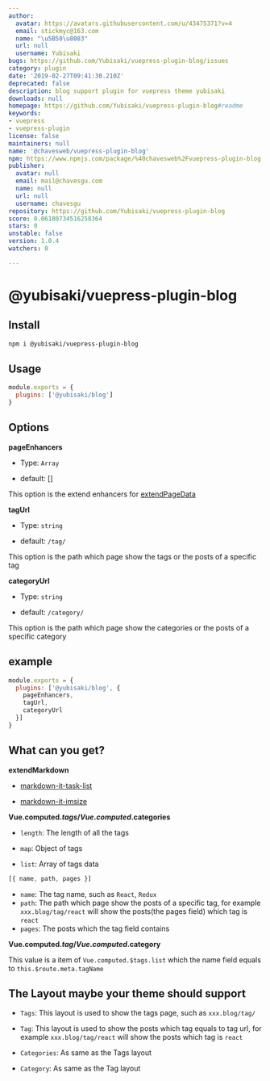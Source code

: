 ```yaml
---
author:
  avatar: https://avatars.githubusercontent.com/u/43475371?v=4
  email: stickmyc@163.com
  name: "\u5B50\u8083"
  url: null
  username: Yubisaki
bugs: https://github.com/Yubisaki/vuepress-plugin-blog/issues
category: plugin
date: '2019-02-27T09:41:30.210Z'
deprecated: false
description: blog support plugin for vuepress theme yubisaki
downloads: null
homepage: https://github.com/Yubisaki/vuepress-plugin-blog#readme
keywords:
- vuepress
- vuepress-plugin
license: false
maintainers: null
name: '@chavesweb/vuepress-plugin-blog'
npm: https://www.npmjs.com/package/%40chavesweb%2Fvuepress-plugin-blog
publisher:
  avatar: null
  email: mail@chavesgu.com
  name: null
  url: null
  username: chavesgu
repository: https://github.com/Yubisaki/vuepress-plugin-blog
score: 0.06180734516258364
stars: 0
unstable: false
version: 1.0.4
watchers: 0

---
```


# @yubisaki/vuepress-plugin-blog

## Install

```bash
npm i @yubisaki/vuepress-plugin-blog
```

## Usage

```js
module.exports = {
  plugins: ['@yubisaki/blog']
}
```

## Options

**pageEnhancers**

- Type: `Array`

- default: []

This option is the extend enhancers for [extendPageData](https://vuepress.vuejs.org/plugin/#extendpagedata)

**tagUrl**

- Type: `string`

- default: `/tag/`

This option is the path which page show the tags or the posts of a specific tag

**categoryUrl**

- Type: `string`

- default: `/category/`

This option is the path which page show the categories or the posts of a specific category

## example

```js
module.exports = {
  plugins: ['@yubisaki/blog', {
    pageEnhancers,
    tagUrl,
    categoryUrl
  }]
}
```

## What can you get?

**extendMarkdown**

- [markdown-it-task-list](https://github.com/revin/markdown-it-task-lists)

- [markdown-it-imsize](https://github.com/tatsy/markdown-it-imsize)

**Vue.computed.$tags/Vue.computed.$categories**

- `length`: The length of all the tags

- `map`: Object of tags

- `list`: Array of tags data
```js
[{ name, path, pages }]
```
  - `name`: The tag name, such as `React`, `Redux`
  - `path`: The path which page show the posts of a specific tag, for example `xxx.blog/tag/react` will show the posts(the pages field) which tag is `react`
  - `pages`: The posts which the tag field contains

**Vue.computed.$tag/Vue.computed.$category**

This value is a item of `Vue.computed.$tags.list` which the name field equals to `this.$route.meta.tagName`

## The Layout maybe your theme should support

- `Tags`: This layout is used to show the tags page, such as `xxx.blog/tag/`

- `Tag`: This layout is used to show the posts which tag equals to tag url, for example `xxx.blog/tag/react` will show the posts which tag is `react`

- `Categories`: As same as the Tags layout

- `Category`: As same as the Tag layout